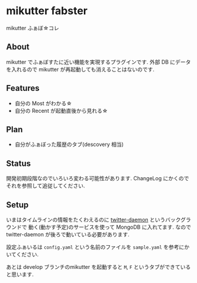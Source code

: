 # mikutter fabster
mikutter ふぁぼ☆コレ

## About
mikutter でふぁぼすたに近い機能を実現するプラグインです.
外部 DB にデータを入れるので mikutter が再起動しても消えることはないのです.

## Features
* 自分の Most がわかる☆
* 自分の Recent が起動直後から見れる☆

## Plan
* 自分がふぁぼった履歴のタブ(descovery 相当)

## Status
開発初期段階なのでいろいろ変わる可能性があります.
ChangeLog にかくのでそれを参照して追従してください.

## Setup
いまはタイムラインの情報をたくわえるのに
 [twitter-daemon](https://github.com/taiki45/twitter_daemon) というバックグラウンドで
動く(動かす予定)のサービスを使って MongoDB に入れてます.
なので twitter-daemon が後ろで動いている必要があります.

設定ふぁいるは `config.yaml` という名前のファイルを `sample.yaml` を参考にかいてください.

あとは develop ブランチのmikutter を起動すると `M`, `F` というタブができていると思います.
